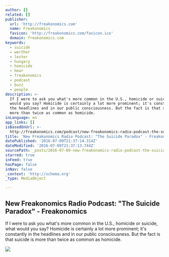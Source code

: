 ```yaml
---
author: []
related: []
publisher:
  url: 'http://freakonomics.com'
  name: Freakonomics
  favicon: 'http://freakonomics.com/favicon.ico'
  domain: freakonomics.com
keywords:
  - suicide
  - werther
  - lester
  - hungary
  - homicide
  - hear
  - freakonomics
  - podcast
  - buzz
  - people
description: >-
  If I were to ask you what's more common in the U.S., homicide or suicide, what
  would you say? Homicide is certainly a lot more prominent; it's constantly in
  the headlines and in our public consciousness. But the fact is that suicide is
  more than twice as common as homicide.
inLanguage: en
app_links: []
isBasedOnUrl: >-
  http://freakonomics.com/podcast/new-freakonomics-radio-podcast-the-suicide-paradox/
title: 'New Freakonomics Radio Podcast: "The Suicide Paradox" - Freakonomics'
datePublished: '2016-07-09T21:37:14.314Z'
dateModified: '2016-07-09T21:37:13.744Z'
sourcePath: _posts/2016-07-09-new-freakonomics-radio-podcast-the-suicide-paradox-frea.md
starred: true
inFeed: true
hasPage: false
inNav: false
_context: 'http://schema.org'
_type: MediaObject

---
```

<article style=""><h1>New Freakonomics Radio Podcast: "The Suicide Paradox" - Freakonomics</h1><p>If I were to ask you what's more common in the U.S., homicide or suicide, what would you say? Homicide is certainly a lot more prominent; it's constantly in the headlines and in our public consciousness. But the fact is that suicide is more than twice as common as homicide.</p><img src="http://www.freakonomics.com/wp-content/uploads/2011/06/Dan-Everett-Piraha.jpg" /></article>
